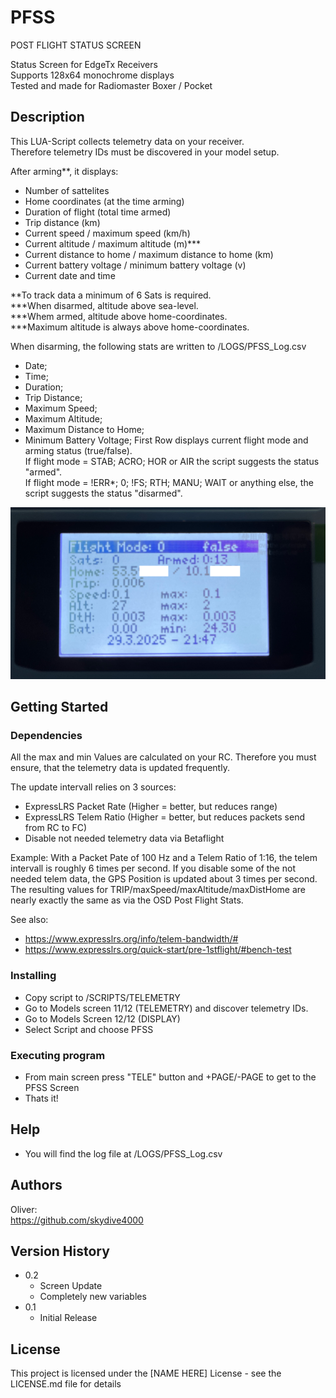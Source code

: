 # PFSS
POST FLIGHT STATUS SCREEN

Status Screen for EdgeTx Receivers  
Supports 128x64 monochrome displays  
Tested and made for Radiomaster Boxer / Pocket  

## Description

This LUA-Script collects telemetry data on your receiver.  
Therefore telemetry IDs must be discovered in your model setup.

After arming**, it displays:
- Number of sattelites
- Home coordinates (at the time arming)
- Duration of flight (total time armed)
- Trip distance (km)
- Current speed / maximum speed (km/h)
- Current altitude / maximum altitude (m)***
- Current distance to home / maximum distance to home (km)
- Current battery voltage / minimum battery voltage (v)
- Current date and time

**To track data a minimum of 6 Sats is required.  
***When disarmed, altitude above sea-level.  
***Whem armed, altitude above home-coordinates.  
***Maximum altitude is always above home-coordinates.

When disarming, the following stats are written to /LOGS/PFSS_Log.csv
- Date;
- Time;
- Duration;
- Trip Distance;
- Maximum Speed;
- Maximum Altitude;
- Maximum Distance to Home;
- Minimum Battery Voltage;
First Row displays current flight mode and arming status (true/false).  
If flight mode = STAB; ACRO; HOR or AIR the script suggests the status "armed".  
If flight mode = !ERR*; 0; !FS; RTH; MANU; WAIT or anything else, the script suggests the status "disarmed".  

![Alt text](/PFSS.png?raw=true "ScreenshotBoxer")

## Getting Started

### Dependencies

All the max and min Values are calculated on your RC.
Therefore you must ensure, that the telemetry data is updated frequently.

The update intervall relies on 3 sources:
- ExpressLRS Packet Rate (Higher = better, but reduces range)
- ExpressLRS Telem Ratio (Higher = better, but reduces packets send from RC to FC)
- Disable not needed telemetry data via Betaflight

Example:
With a Packet Pate of 100 Hz and a Telem Ratio of 1:16, the telem intervall is roughly 6 times per second.
If you disable some of the not needed telem data, the GPS Position is updated about 3 times per second.
The resulting values for TRIP/maxSpeed/maxAltitude/maxDistHome are nearly exactly the same as via the OSD Post Flight Stats.

See also:
- https://www.expresslrs.org/info/telem-bandwidth/#
- https://www.expresslrs.org/quick-start/pre-1stflight/#bench-test

### Installing

* Copy script to /SCRIPTS/TELEMETRY
* Go to Models screen 11/12 (TELEMETRY) and discover telemetry IDs.
* Go to Models Screen 12/12 (DISPLAY)
* Select Script and choose PFSS

### Executing program

* From main screen press "TELE" button and +PAGE/-PAGE to get to the PFSS Screen
* Thats it! 

## Help

* You will find the log file at /LOGS/PFSS_Log.csv

## Authors

Oliver:  
https://github.com/skydive4000

## Version History

* 0.2
    * Screen Update
    * Completely new variables
* 0.1
    * Initial Release

## License

This project is licensed under the [NAME HERE] License - see the LICENSE.md file for details
